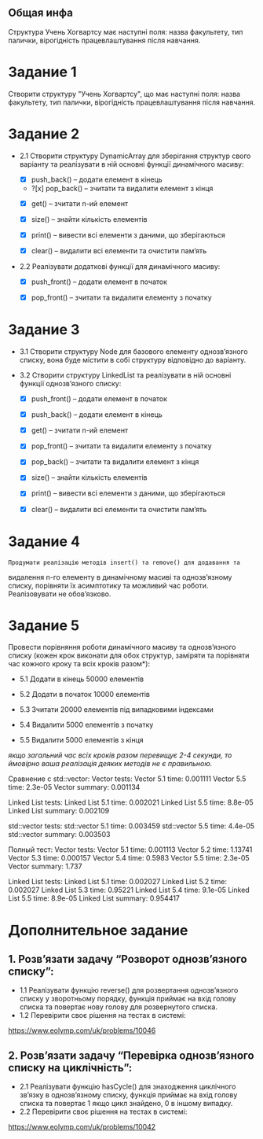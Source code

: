 ## Общая инфа
Структура Учень Хогвартсу має наступні поля: назва факультету, тип палички,
вірогідність працевлаштування після навчання.

# Задание 1
Створити структуру "Учень Хогвартсу", що має наступні поля: назва факультету, тип палички,
вірогідність працевлаштування після навчання.

# Задание 2
- 2.1 Створити структуру DynamicArray для зберігання структур свого варіанту та реалізувати в ній основні функції динамічного масиву:

    - [x] push_back() – додати елемент в кінець

    - ?[x] pop_back() – зчитати та видалити елемент з кінця

    - [x] get() – зчитати n-ий елемент

    - [x] size() – знайти кількість елементів

    - [x] print() – вивести всі елементи з даними, що зберігаються

    - [x] clear() – видалити всі елементи та очистити пам’ять

- 2.2 Реалізувати додаткові функції для динамічного масиву:

    - [x] push_front() – додати елемент в початок
    
    - [x] pop_front() – зчитати та видалити елементу з початку

# Задание 3
- 3.1 Створити структуру Node для базового елементу однозв’язного списку, вона буде містити в собі структуру відповідно до варіанту.
- 3.2 Створити структуру LinkedList та реалізувати в ній основні функції однозв’язного списку:

    - [x] push_front() – додати елемент в початок

    - [x] push_back() – додати елемент в кінець

    - [x] get() – зчитати n-ий елемент

    - [x] pop_front() – зчитати та видалити елементу з початку

    - [x] pop_back() – зчитати та видалити елемент з кінця

    - [x] size() – знайти кількість елементів

    - [x] print() – вивести всі елементи з даними, що зберігаються

    - [x] clear() – видалити всі елементи та очистити пам’ять

# Задание 4
    Продумати реалізацію методів insert() та remove() для додавання та
видалення n-го елементу в динамічному масиві та однозв’язному списку,
порівняти їх асимптотику та можливий час роботи. Реалізовувати не
обов’язково.

# Задание 5
Провести порівняння роботи динамічного масиву та однозв’язного
списку (кожен крок виконати для обох структур, заміряти та порівняти
час кожного кроку та всіх кроків разом*):

- 5.1 Додати в кінець 50000 елементів
- 5.2 Додати в початок 10000 елементів

- 5.3 Зчитати 20000 елементів під випадковими індексами
- 5.4 Видалити 5000 елементів з початку
- 5.5 Видалити 5000 елементів з кінця

_якщо загальний час всіх кроків разом перевищує 2-4 секунди, то ймовірно
ваша реалізація деяких методів не є правильною._

Сравнение с std::vector:
Vector tests:
Vector 5.1 time: 0.001111
Vector 5.5 time: 2.3e-05
Vector summary: 0.001134

Linked List tests:
Linked List 5.1 time: 0.002021
Linked List 5.5 time: 8.8e-05
Linked List summary: 0.002109

std::vector tests:
std::vector 5.1 time: 0.003459
std::vector 5.5 time: 4.4e-05
std::vector summary: 0.003503

Полный тест:
Vector tests:
Vector 5.1 time: 0.001113
Vector 5.2 time: 1.13741
Vector 5.3 time: 0.000157
Vector 5.4 time: 0.5983
Vector 5.5 time: 2.3e-05
Vector summary: 1.737

Linked List tests:
Linked List 5.1 time: 0.002027
Linked List 5.2 time: 0.002027
Linked List 5.3 time: 0.95221
Linked List 5.4 time: 9.1e-05
Linked List 5.5 time: 8.9e-05
Linked List summary: 0.954417

# Дополнительное задание
## 1. Розв’язати задачу “Розворот однозв’язного списку”:
- 1.1 Реалізувати функцію reverse() для розвертання однозв’язного
списку у зворотньому порядку, функція приймає на вхід голову списка
та повертає нову голову для розвернутого списка.
- 1.2 Перевірити своє рішення на тестах в системі:

https://www.eolymp.com/uk/problems/10046
## 2. Розв’язати задачу “Перевірка однозв’язного списку на циклічність”:
- 2.1 Реалізувати функцію hasCycle() для знаходження циклічного
зв’язку в однозв’язному списку, функція приймає на вхід голову списка
та повертає 1 якщо цикл знайдено, 0 в іншому випадку.
- 2.2 Перевірити своє рішення на тестах в системі:

https://www.eolymp.com/uk/problems/10042

